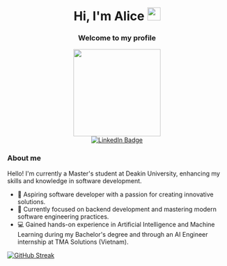 <h1 align="center"> 
  Hi, I'm Alice
  <img src="https://media.giphy.com/media/hvRJCLFzcasrR4ia7z/giphy.gif" width="30px"/>
</h1>

<div id="header" align="center">
  <h3>Welcome to my profile</h3>
  <img src="https://media.giphy.com/media/LMcB8XospGZO8UQq87/giphy.gif" width="200"/>
  
  <div id="badges" >
    <a href="https://www.linkedin.com/in/alice-tat/">
      <img src="https://img.shields.io/badge/LinkedIn-blue?style=for-the-badge&logo=linkedin&logoColor=white" alt="LinkedIn Badge"/>
    </a>
  </div>
</div>

<h3>About me</h3>
<p>Hello! I'm currently a Master's student at Deakin University, enhancing my skills and knowledge in software development.</p>

- :dart: Aspiring software developer with a passion for creating innovative solutions.
- :seedling: Currently focused on backend development and mastering modern software engineering practices.
- :computer: Gained hands-on experience in Artificial Intelligence and Machine Learning during my Bachelor's degree and through an AI Engineer internship at TMA Solutions (Vietnam).

[![GitHub Streak](http://github-readme-streak-stats.herokuapp.com?user=TUT888&theme=dark&background=000000)](https://git.io/streak-stats)